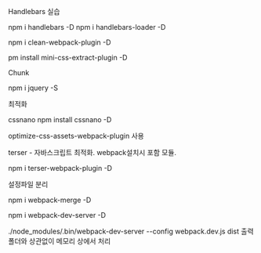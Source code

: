 Handlebars 실습

npm i handlebars -D
npm i handlebars-loader -D

npm i clean-webpack-plugin -D

pm install mini-css-extract-plugin -D

Chunk

npm i jquery -S

최적화

cssnano
npm install cssnano -D

optimize-css-assets-webpack-plugin 사용

terser - 자바스크립트 최적화. webpack설치시 포함 모듈.

npm i terser-webpack-plugin -D

설정파일 분리

npm i webpack-merge -D

npm i webpack-dev-server -D

./node_modules/.bin/webpack-dev-server --config webpack.dev.js
dist 출력 폴더와 상관없이 메모리 상에서 처리
